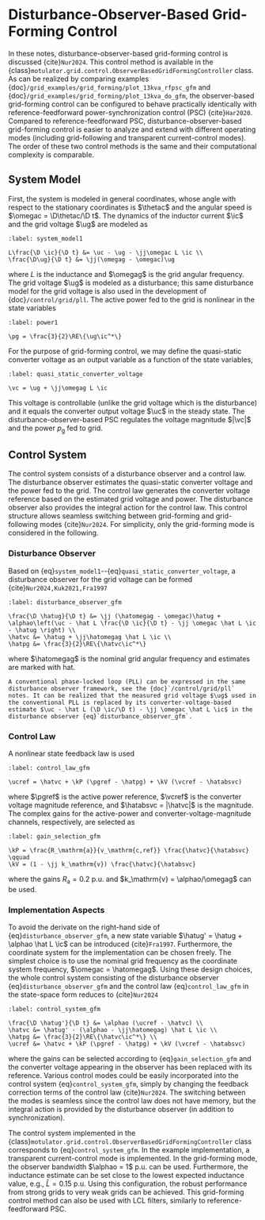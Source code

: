 # Disturbance-Observer-Based Grid-Forming Control

In these notes, disturbance-observer-based grid-forming control is discussed {cite}`Nur2024`. This control method is available in the {class}`motulator.grid.control.ObserverBasedGridFormingController` class. As can be realized by comparing examples {doc}`/grid_examples/grid_forming/plot_13kva_rfpsc_gfm` and {doc}`/grid_examples/grid_forming/plot_13kva_do_gfm`, the observer-based grid-forming control can be configured to behave practically identically with reference-feedforward power-synchronization control (PSC) {cite}`Har2020`. Compared to reference-feedforward PSC, disturbance-observer-based grid-forming control is easier to analyze and extend with different operating modes (including grid-following and transparent current-control modes). The order of these two control methods is the same and their computational complexity is comparable.

## System Model

First, the system is modeled in general coordinates, whose angle with respect to the stationary coordinates is $\thetac$ and the angular speed is $\omegac = \D\thetac/\D t$. The dynamics of the inductor current $\ic$ and the grid voltage $\ug$ are modeled as

```{math}
:label: system_model1

L\frac{\D \ic}{\D t} &= \uc - \ug - \jj\omegac L \ic \\
\frac{\D\ug}{\D t} &= \jj(\omegag - \omegac)\ug
```

where $L$ is the inductance and $\omegag$ is the grid angular frequency. The grid voltage $\ug$ is modeled as a disturbance; this same disturbance model for the grid voltage is also used in the development of {doc}`/control/grid/pll`. The active power fed to the grid is nonlinear in the state variables

```{math}
:label: power1

\pg = \frac{3}{2}\RE\{\ug\ic^*\}
```

For the purpose of grid-forming control, we may define the quasi-static converter voltage as an output variable as a function of the state variables,

```{math}
:label: quasi_static_converter_voltage

\vc = \ug + \jj\omegag L \ic
```

This voltage is controllable (unlike the grid voltage which is the disturbance) and it equals the converter output voltage $\uc$ in the steady state. The disturbance-observer-based PSC regulates the voltage magnitude $|\vc|$ and the power $p_\mathrm{g}$ fed to grid.

## Control System

The control system consists of a disturbance observer and a control law. The disturbance observer estimates the quasi-static converter voltage and the power fed to the grid. The control law generates the converter voltage reference based on the estimated grid voltage and power. The disturbance observer also provides the integral action for the control law. This control structure allows seamless switching between grid-forming and grid-following modes {cite}`Nur2024`. For simplicity, only the grid-forming mode is considered in the following.

### Disturbance Observer

Based on {eq}`system_model1`--{eq}`quasi_static_converter_voltage`, a disturbance observer for the grid voltage can be formed {cite}`Nur2024,Kuk2021,Fra1997`

```{math}
:label: disturbance_observer_gfm

\frac{\D \hatug}{\D t} &= \jj (\hatomegag - \omegac)\hatug + \alphao\left(\uc - \hat L \frac{\D \ic}{\D t} - \jj \omegac \hat L \ic - \hatug \right) \\
\hatvc &= \hatug + \jj\hatomegag \hat L \ic \\
\hatpg &= \frac{3}{2}\RE\{\hatvc\ic^*\}
```

where $\hatomegag$ is the nominal grid angular frequency and estimates are marked with hat.

```{note}
A conventional phase-locked loop (PLL) can be expressed in the same disturbance observer framework, see the {doc}`/control/grid/pll` notes. It can be realized that the measured grid voltage $\ug$ used in the conventional PLL is replaced by its converter-voltage-based estimate $\uc - \hat L (\D \ic/\D t) - \jj \omegac \hat L \ic$ in the disturbance observer {eq}`disturbance_observer_gfm`.
```

### Control Law

A nonlinear state feedback law is used

```{math}
:label: control_law_gfm

\ucref = \hatvc + \kP (\pgref - \hatpg) + \kV (\vcref - \hatabsvc)
```

where $\pgref$ is the active power reference, $\vcref$ is the converter voltage magnitude reference, and $\hatabsvc = |\hatvc|$ is the magnitude. The complex gains for the active-power and converter-voltage-magnitude channels, respectively, are selected as

```{math}
:label: gain_selection_gfm

\kP = \frac{R_\mathrm{a}}{v_\mathrm{c,ref}} \frac{\hatvc}{\hatabsvc} \qquad
\kV = (1 - \jj k_\mathrm{v}) \frac{\hatvc}{\hatabsvc}
```

where the gains $R_\mathrm{a} = 0.2$ p.u. and $k_\mathrm{v} = \alphao/\omegag$ can be used.

### Implementation Aspects

To avoid the derivate on the right-hand side of {eq}`disturbance_observer_gfm`, a new state variable $\hatug' = \hatug + \alphao \hat L \ic$ can be introduced {cite}`Fra1997`. Furthermore, the coordinate system for the implementation can be chosen freely. The simplest choice is to use the nominal grid frequency as the coordinate system frequency, $\omegac = \hatomegag$. Using these design choices, the whole control system consisting of the disturbance observer {eq}`disturbance_observer_gfm` and the control law {eq}`control_law_gfm` in the state-space form reduces to {cite}`Nur2024`

```{math}
:label: control_system_gfm

\frac{\D \hatug'}{\D t} &= \alphao (\ucref - \hatvc) \\
\hatvc &= \hatug' - (\alphao - \jj\hatomegag) \hat L \ic \\
\hatpg &= \frac{3}{2}\RE\{\hatvc\ic^*\} \\
\ucref &= \hatvc + \kP (\pgref - \hatpg) + \kV (\vcref - \hatabsvc)
```

where the gains can be selected according to {eq}`gain_selection_gfm` and the converter voltage appearing in the observer has been replaced with its reference. Various control modes could be easily incorporated into the control system {eq}`control_system_gfm`, simply by changing the feedback correction terms of the control law {cite}`Nur2024`. The switching between the modes is seamless since the control law does not have memory, but the integral action is provided by the disturbance observer (in addition to synchronization).

The control system implemented in the {class}`motulator.grid.control.ObserverBasedGridFormingController` class corresponds to {eq}`control_system_gfm`. In the example implementation, a transparent current-control mode is implemented. In the grid-forming mode, the observer bandwidth $\alphao = 1$ p.u. can be used. Furthermore, the inductance estimate can be set close to the lowest expected inductance value, e.g., $\hat L = 0.15$ p.u. Using this configuration, the robust performance from strong grids to very weak grids can be achieved. This grid-forming control method can also be used with LCL filters, similarly to reference-feedforward PSC.


